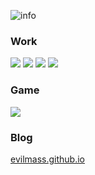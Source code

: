 ![info](https://github-readme-stats.vercel.app/api?username=Evilmass&show_icons=true&count_private=true&hide=prs&theme=default_repocard)

### Work
![](https://img.shields.io/static/v1?label=%20&message=Python&color=white&style=flat-square&logo=python)
![](https://img.shields.io/static/v1?label=%20&message=Flask&color=000000&style=flat-square&logo=flask)
![](https://img.shields.io/static/v1?label=%20&message=Elasticsearch&color=005571&style=flat-square&logo=elasticsearch)
![](https://img.shields.io/static/v1?label=%20&message=Celery&color=37814A&style=flat-square&logo=celery)

### Game
![](https://img.shields.io/badge/-Nintendo%20Switch-e60012?style=flat-square&logo=nintendo%20switch&logoColor=ffffff)


### Blog
[evilmass.github.io](https://evilmass.github.io)
